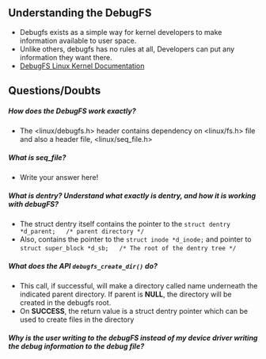 ## Understanding the DebugFS

- Debugfs exists as a simple way for kernel developers to make information available to user space.
- Unlike others, debugfs has no rules at all, Developers can put any information they want there.
- [DebugFS Linux Kernel Documentation](https://docs.kernel.org/filesystems/debugfs.html#debugfs)

## Questions/Doubts
##### How does the DebugFS work exactly?
- The <linux/debugfs.h> header contains dependency on <linux/fs.h> file and also a header file, <linux/seq_file.h>

##### What is seq_file?
- Write your answer here!

##### What is dentry? Understand what exactly is dentry, and how it is working with debugFS?
- The struct dentry itself contains the pointer to the ```struct dentry *d_parent;   /* parent directory */```
- Also, contains the pointer to the ```struct inode *d_inode;```
and pointer to ```struct super_block *d_sb;   /* The root of the dentry tree */```

##### What does the API ```debugfs_create_dir()``` do?
- This call, if successful, will make a directory called name underneath the indicated parent directory. If parent is **NULL**, the directory will be created in the debugfs root.
- On **SUCCESS**, the return value is a struct dentry pointer which can be used to create files in the directory

##### Why is the user writing to the debugFS instead of my device driver writing the debug information to the debug file?   
